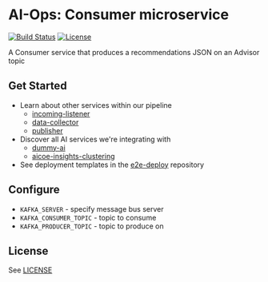 # AI-Ops: Consumer microservice

[![Build Status](https://travis-ci.org/ManageIQ/aiops-incoming-listener.svg?branch=master)](https://travis-ci.org/ManageIQ/aiops-incoming-listener)
[![License](https://img.shields.io/badge/license-APACHE2-blue.svg)](https://www.apache.org/licenses/LICENSE-2.0.html)

A Consumer service that produces a recommendations JSON on an Advisor topic

## Get Started

* Learn about other services within our pipeline
  - [incoming-listener](https://github.com/ManageIQ/aiops-incoming-listener)
  - [data-collector](https://github.com/ManageIQ/aiops-data-collector)
  - [publisher](https://github.com/ManageIQ/aiops-publisher)
* Discover all AI services we're integrating with
  - [dummy-ai](https://github.com/ManageIQ/aiops-dummy-ai-service)
  - [aicoe-insights-clustering](https://github.com/RedHatInsights/aicoe-insights-clustering)
* See deployment templates in the [e2e-deploy](https://github.com/RedHatInsights/e2e-deploy) repository

## Configure

* `KAFKA_SERVER` - specify message bus server
* `KAFKA_CONSUMER_TOPIC` - topic to consume
* `KAFKA_PRODUCER_TOPIC` - topic to produce on


## License

See [LICENSE](LICENSE)
